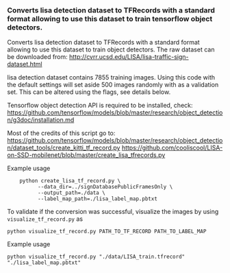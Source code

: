 ### Converts lisa detection dataset to TFRecords with a standard format allowing to use this dataset to train tensorflow object detectors.
  Converts lisa detection dataset to TFRecords with a standard format allowing
  to use this dataset to train object detectors. The raw dataset can be
  downloaded from:
  http://cvrr.ucsd.edu/LISA/lisa-traffic-sign-dataset.html

  lisa detection dataset contains 7855 training images. Using this code with
  the default settings will set aside 500 images randomly with as a validation set.
  This can be altered using the flags, see details below.

  Tensorflow object detection API is required to be installed, check:
  https://github.com/tensorflow/models/blob/master/research/object_detection/g3doc/installation.md

  Most of the credits of this script go to:
  https://github.com/tensorflow/models/blob/master/research/object_detection/dataset_tools/create_kitti_tf_record.py
  https://github.com/cooliscool/LISA-on-SSD-mobilenet/blob/master/create_lisa_tfrecords.py
  
Example usage
```asciidoc
    python create_lisa_tf_record.py \
          --data_dir=../signDatabasePublicFramesOnly \
          --output_path=./data \
          --label_map_path=./lisa_label_map.pbtxt
```
To validate if the conversion was successful, visualize the images by using `visualize_tf_record.py` as
```
python visualize_tf_record.py PATH_TO_TF_RECORD PATH_TO_LABEL_MAP
```
Example usage
```
python visualize_tf_record.py "./data/LISA_train.tfrecord" "./lisa_label_map.pbtxt"
```

